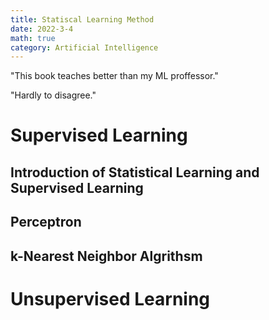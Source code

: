 ```yaml
---
title: Statiscal Learning Method
date: 2022-3-4
math: true
category: Artificial Intelligence
---
```


"This book teaches better than my ML proffessor."

"Hardly to disagree."

<!--more-->
# Supervised Learning
## Introduction of Statistical Learning and Supervised Learning
## Perceptron
## k-Nearest Neighbor Algrithsm

# Unsupervised Learning